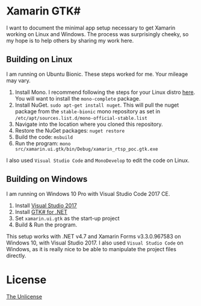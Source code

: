 # Xamarin GTK#

I want to document the minimal app setup necessary to get Xamarin working on Linux and Windows. The process was surprisingly cheeky, so my hope is to help others by sharing my work here.

## Building on Linux

I am running on Ubuntu Bionic. These steps worked for me. Your mileage may vary.

1. Install Mono. I recommend following the steps for your Linux distro [here](https://www.mono-project.com/download/stable/). You will want to install the `mono-complete` package.
2. Install NuGet. `sudo apt-get install nuget`. This will pull the nuget package from the `stable-bionic` mono repository as set in `/etc/apt/sources.list.d/mono-official-stable.list`
3. Navigate into the location where you cloned this repository.
4. Restore the NuGet packages: `nuget restore`
5. Build the code: `msbuild`
6. Run the program: `mono src/xamarin.ui.gtk/bin/Debug/xamarin_rtsp_poc.gtk.exe`

I also used `Visual Studio Code` and `MonoDevelop` to edit the code on Linux.

## Building on Windows

I am running on Windows 10 Pro with Visual Studio Code 2017 CE. 

1. Install [Visual Studio 2017](https://visualstudio.microsoft.com/vs/community)
2. Install [GTK# for .NET](https://www.mono-project.com/docs/gui/gtksharp/installer-for-net-framework)
3. Set `xamarin.ui.gtk` as the start-up project
4. Build & Run the program.

This setup works with .NET v4.7 and Xamarin Forms v3.3.0.967583 on Windows 10, with Visual Studio 2017. I also used `Visual Studio Code` on Windows, as it is really nice to be able to manipulate the project files directly.

# License

[The Unlicense](./LICENSE)

